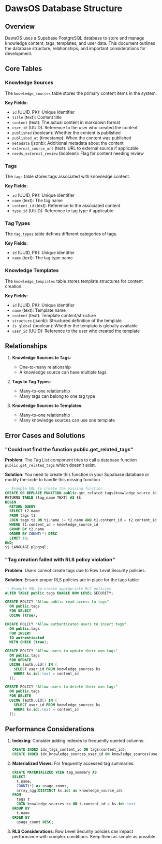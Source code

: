 
# DawsOS Database Structure

## Overview

DawsOS uses a Supabase PostgreSQL database to store and manage knowledge content, tags, templates, and user data. This document outlines the database structure, relationships, and important considerations for development.

## Core Tables

### Knowledge Sources

The `knowledge_sources` table stores the primary content items in the system.

**Key Fields:**
- `id` (UUID, PK): Unique identifier
- `title` (text): Content title
- `content` (text): The actual content in markdown format
- `user_id` (UUID): Reference to the user who created the content
- `published` (boolean): Whether the content is published
- `published_at` (timestamp): When the content was published
- `metadata` (jsonb): Additional metadata about the content
- `external_source_url` (text): URL to external source if applicable
- `needs_external_review` (boolean): Flag for content needing review

### Tags

The `tags` table stores tags associated with knowledge content.

**Key Fields:**
- `id` (UUID, PK): Unique identifier
- `name` (text): The tag name
- `content_id` (text): Reference to the associated content
- `type_id` (UUID): Reference to tag type if applicable

### Tag Types

The `tag_types` table defines different categories of tags.

**Key Fields:**
- `id` (UUID, PK): Unique identifier
- `name` (text): The tag type name

### Knowledge Templates

The `knowledge_templates` table stores template structures for content creation.

**Key Fields:**
- `id` (UUID, PK): Unique identifier
- `name` (text): Template name
- `content` (text): Template content/structure
- `structure` (jsonb): Structured definition of the template
- `is_global` (boolean): Whether the template is globally available
- `user_id` (UUID): Reference to the user who created the template

## Relationships

1. **Knowledge Sources to Tags**:
   - One-to-many relationship
   - A knowledge source can have multiple tags

2. **Tags to Tag Types**:
   - Many-to-one relationship
   - Many tags can belong to one tag type

3. **Knowledge Sources to Templates**:
   - Many-to-one relationship
   - Many knowledge sources can use one template

## Error Cases and Solutions

### "Could not find the function public.get_related_tags"

**Problem**: The Tag List component tries to call a database function `public.get_related_tags` which doesn't exist.

**Solution**: You need to create this function in your Supabase database or modify the code to handle this missing function.

```sql
-- Example SQL to create the missing function
CREATE OR REPLACE FUNCTION public.get_related_tags(knowledge_source_id TEXT)
RETURNS TABLE (tag_name TEXT) AS $$
BEGIN
  RETURN QUERY
  SELECT t2.name
  FROM tags t1
  JOIN tags t2 ON t1.name != t2.name AND t1.content_id = t2.content_id
  WHERE t1.content_id = knowledge_source_id
  GROUP BY t2.name
  ORDER BY COUNT(*) DESC
  LIMIT 10;
END;
$$ LANGUAGE plpgsql;
```

### "Tag creation failed with RLS policy violation"

**Problem**: Users cannot create tags due to Row Level Security policies.

**Solution**: Ensure proper RLS policies are in place for the tags table:

```sql
-- Example SQL to create appropriate RLS policies
ALTER TABLE public.tags ENABLE ROW LEVEL SECURITY;

CREATE POLICY "Allow public read access to tags"
  ON public.tags
  FOR SELECT
  USING (true);

CREATE POLICY "Allow authenticated users to insert tags"
  ON public.tags
  FOR INSERT
  TO authenticated
  WITH CHECK (true);

CREATE POLICY "Allow users to update their own tags"
  ON public.tags
  FOR UPDATE
  USING (auth.uid() IN (
    SELECT user_id FROM knowledge_sources ks 
    WHERE ks.id::text = content_id
  ));

CREATE POLICY "Allow users to delete their own tags"
  ON public.tags
  FOR DELETE
  USING (auth.uid() IN (
    SELECT user_id FROM knowledge_sources ks 
    WHERE ks.id::text = content_id
  ));
```

## Performance Considerations

1. **Indexing**: Consider adding indexes to frequently queried columns:
   ```sql
   CREATE INDEX idx_tags_content_id ON tags(content_id);
   CREATE INDEX idx_knowledge_sources_user_id ON knowledge_sources(user_id);
   ```

2. **Materialized Views**: For frequently accessed tag summaries:
   ```sql
   CREATE MATERIALIZED VIEW tag_summary AS
   SELECT 
     t.name,
     COUNT(*) as usage_count,
     array_agg(DISTINCT ks.id) as knowledge_source_ids
   FROM 
     tags t
     JOIN knowledge_sources ks ON t.content_id = ks.id::text
   GROUP BY 
     t.name
   ORDER BY 
     usage_count DESC;
   ```

3. **RLS Considerations**: Row Level Security policies can impact performance with complex conditions. Keep them as simple as possible.
